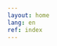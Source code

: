 ```yaml
---
layout: home
lang: en
ref: index
---
```



<script src="https://my.hellobar.com/9f0cf98197760facaf65fc7e2f76f6c6bfe3bae6.js" type="text/javascript" charset="utf-8" async="async"></script>
